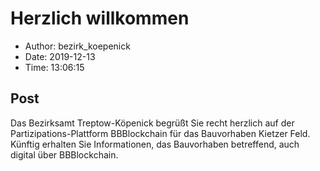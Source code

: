 # Herzlich willkommen

- Author: bezirk_koepenick
- Date: 2019-12-13
- Time: 13:06:15

## Post


<p>Das Bezirksamt Treptow-Köpenick begrüßt Sie recht herzlich auf der Partizipations-Plattform BBBlockchain für das Bauvorhaben Kietzer Feld. Künftig erhalten Sie Informationen, das Bauvorhaben betreffend, auch digital über BBBlockchain.</p>
